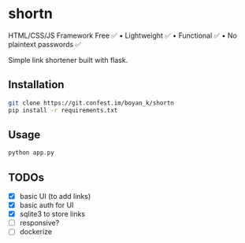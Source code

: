 # shortn
HTML/CSS/JS Framework Free ✅ • Lightweight ✅ • Functional ✅ • No plaintext passwords ✅


Simple link shortener built with flask.

## Installation
```bash
git clone https://git.confest.im/boyan_k/shortn
pip install -r requirements.txt
```

## Usage
```bash
python app.py
```

## TODOs
- [x] basic UI (to add links)
- [x] basic auth for UI
- [x] sqlite3 to store links
- [ ] responsive?
- [ ] dockerize
